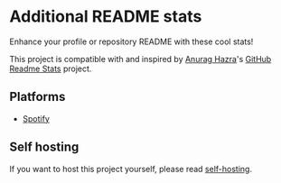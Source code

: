 # Additional README stats

Enhance your profile or repository README with these cool stats!

This project is compatible with and inspired by [Anurag Hazra](https://github.com/anuraghazra)'s [GitHub Readme Stats](https://github.com/anuraghazra/github-readme-stats) project.

## Platforms

- [Spotify](doc/spotify.md)

## Self hosting

If you want to host this project yourself, please read [self-hosting](doc/self-hosting.md).
